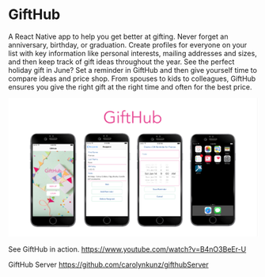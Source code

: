 # GiftHub
A React Native app to help you get better at gifting.  Never forget an anniversary, birthday, or graduation. Create profiles for everyone on your list with key information like personal interests, mailing addresses and sizes, and then keep track of gift ideas throughout the year. See the perfect holiday gift in June? Set a reminder in GiftHub and then give yourself time to compare ideas and price shop. From spouses to kids to colleagues, GiftHub ensures you give the right gift at the right time and often for the best price.

![GiftHub screenshots](/app/images/GiftHub.png)

See GiftHub in action.
https://www.youtube.com/watch?v=B4nO3BeEr-U

GiftHub Server
https://github.com/carolynkunz/gifthubServer
